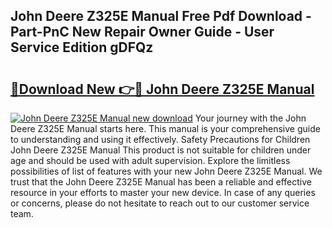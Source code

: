 ## John Deere Z325E Manual Free Pdf Download - Part-PnC New Repair Owner Guide - User Service Edition gDFQz

# <h2><a href="http://bc87263.oget.top/?id=John+Deere+Z325E+Manual">🔗Download New 👉🔴 John Deere Z325E Manual</a></h2>

[![John Deere Z325E Manual new download](https://i.imgur.com/5g1atiW.png)](http://bc87263.oget.top/?id=John+Deere+Z325E+Manual)
Your journey with the John Deere Z325E Manual starts here. This manual is your comprehensive guide to understanding and using it effectively. Safety Precautions for Children John Deere Z325E Manual This product is not suitable for children under age and should be used with adult supervision. Explore the limitless possibilities of list of features with your new John Deere Z325E Manual. We trust that the John Deere Z325E Manual has been a reliable and effective resource in your efforts to master your new device. In case of any queries or concerns, please do not hesitate to reach out to our customer service team.
